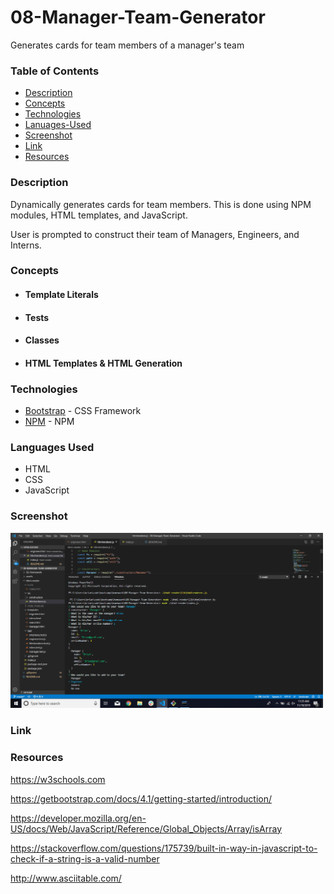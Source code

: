 # 08-Manager-Team-Generator
Generates cards for team members of a manager's team

### Table of Contents
- [Description](#Description)
- [Concepts](#Concepts)
- [Technologies](#Technologies)
- [Lanuages-Used](#Languages-Used)
- [Screenshot](#Screenshot)
- [Link](#Link)
- [Resources](#Resources)

### Description

Dynamically generates cards for team members.  This is done using NPM modules, HTML templates, and JavaScript.

User is prompted to construct their team of Managers, Engineers, and Interns.

### Concepts

- #### Template Literals

- #### Tests

- #### Classes

- #### HTML Templates & HTML Generation


### Technologies

- [Bootstrap](https://getbootstrap.com/) - CSS Framework
- [NPM](https://npmjs.com/) - NPM

### Languages Used

- HTML
- CSS
- JavaScript

### Screenshot

<img src = "assets/images/screenshot.png" alt = "fullscreen" width = "500px">

### Link


### Resources

https://w3schools.com

https://getbootstrap.com/docs/4.1/getting-started/introduction/

https://developer.mozilla.org/en-US/docs/Web/JavaScript/Reference/Global_Objects/Array/isArray

https://stackoverflow.com/questions/175739/built-in-way-in-javascript-to-check-if-a-string-is-a-valid-number

http://www.asciitable.com/
